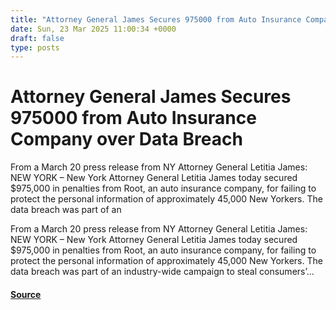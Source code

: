 ```yaml
---
title: "Attorney General James Secures 975000 from Auto Insurance Company over Data Breach"
date: Sun, 23 Mar 2025 11:00:34 +0000
draft: false
type: posts
---
```

# Attorney General James Secures 975000 from Auto Insurance Company over Data Breach





From a March 20 press release from NY Attorney General Letitia James: NEW YORK – New York Attorney General Letitia James today secured $975,000 in penalties from Root, an auto insurance company, for failing to protect the personal information of approximately 45,000 New Yorkers. The data breach was part of an

From a March 20 press release from NY Attorney General Letitia James: NEW YORK – New York Attorney General Letitia James today secured $975,000 in penalties from Root, an auto insurance company, for failing to protect the personal information of approximately 45,000 New Yorkers. The data breach was part of an industry-wide campaign to steal consumers’...

#### [Source](https://databreaches.net/2025/03/23/attorney-general-james-secures-975000-from-auto-insurance-company-over-data-breach/)

